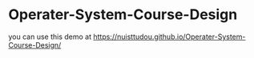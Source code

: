 # Operater-System-Course-Design



you can use this demo at https://nuisttudou.github.io/Operater-System-Course-Design/